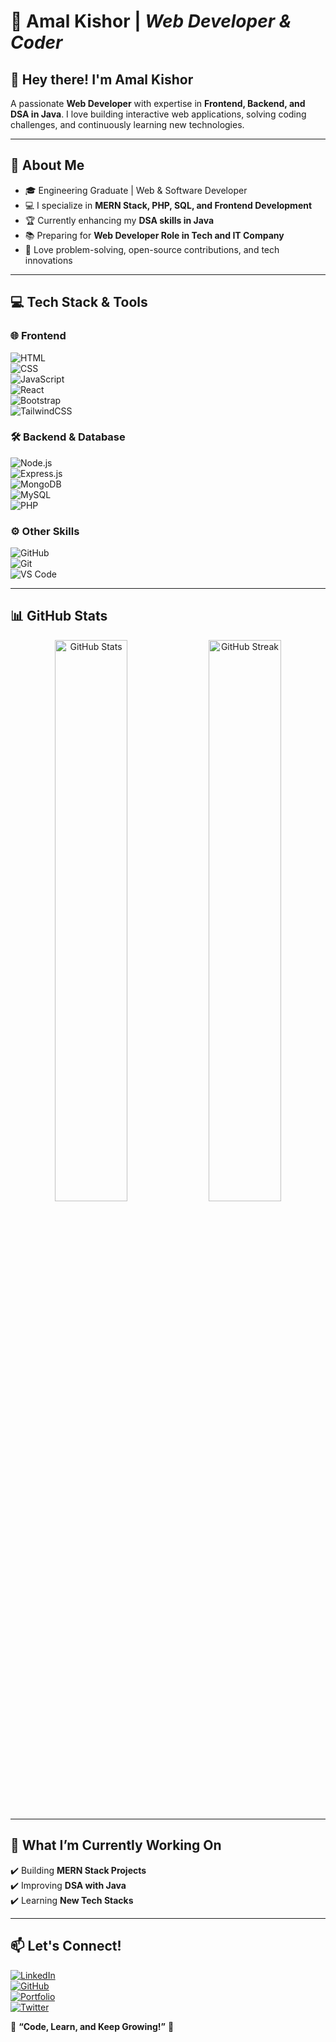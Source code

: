 

# 🚀 **Amal Kishor** | *Web Developer & Coder*  


## 👋 **Hey there! I'm Amal Kishor**  
A passionate **Web Developer** with expertise in **Frontend, Backend, and DSA in Java**. I love building interactive web applications, solving coding challenges, and continuously learning new technologies.  

---

## 📌 **About Me**  
- 🎓 Engineering Graduate | Web & Software Developer  
- 💻 I specialize in **MERN Stack, PHP, SQL, and Frontend Development**  
- 🏆 Currently enhancing my **DSA skills in Java**  
- 📚 Preparing for **Web Developer Role in Tech and IT Company**  
- 🎯 Love problem-solving, open-source contributions, and tech innovations  

---

## 💻 **Tech Stack & Tools**  
### 🌐 **Frontend**  
![HTML](https://img.shields.io/badge/HTML5-E34F26?style=for-the-badge&logo=html5&logoColor=white)  
![CSS](https://img.shields.io/badge/CSS3-1572B6?style=for-the-badge&logo=css3&logoColor=white)  
![JavaScript](https://img.shields.io/badge/JavaScript-F7DF1E?style=for-the-badge&logo=javascript&logoColor=black)  
![React](https://img.shields.io/badge/React-20232A?style=for-the-badge&logo=react&logoColor=61DAFB)  
![Bootstrap](https://img.shields.io/badge/Bootstrap-563D7C?style=for-the-badge&logo=bootstrap&logoColor=white)  
![TailwindCSS](https://img.shields.io/badge/Tailwind_CSS-38B2AC?style=for-the-badge&logo=tailwind-css&logoColor=white)  

### 🛠 **Backend & Database**  
![Node.js](https://img.shields.io/badge/Node.js-43853D?style=for-the-badge&logo=node.js&logoColor=white)  
![Express.js](https://img.shields.io/badge/Express.js-000000?style=for-the-badge&logo=express&logoColor=white)  
![MongoDB](https://img.shields.io/badge/MongoDB-4EA94B?style=for-the-badge&logo=mongodb&logoColor=white)  
![MySQL](https://img.shields.io/badge/MySQL-00000F?style=for-the-badge&logo=mysql&logoColor=white)  
![PHP](https://img.shields.io/badge/PHP-777BB4?style=for-the-badge&logo=php&logoColor=white)  

### ⚙️ **Other Skills**  
![GitHub](https://img.shields.io/badge/GitHub-181717?style=for-the-badge&logo=github&logoColor=white)  
![Git](https://img.shields.io/badge/Git-F05032?style=for-the-badge&logo=git&logoColor=white)  
![VS Code](https://img.shields.io/badge/VS%20Code-007ACC?style=for-the-badge&logo=visual-studio-code&logoColor=white)  

---

## 📊 **GitHub Stats**  
<p align="center">
  <img src="https://github-readme-stats.vercel.app/api?username=your-github-username&show_icons=true&theme=tokyonight" width="48%" alt="GitHub Stats" />
  <img src="https://github-readme-streak-stats.herokuapp.com/?user=your-github-username&theme=tokyonight" width="48%" alt="GitHub Streak" />
</p>

---

## 📌 **What I’m Currently Working On**  
✔️ Building **MERN Stack Projects**  
✔️ Improving **DSA with Java**  
✔️ Learning **New Tech Stacks**  

---

## 📫 **Let's Connect!**  
[![LinkedIn](https://img.shields.io/badge/LinkedIn-blue?style=for-the-badge&logo=linkedin)](https://linkedin.com/in/amalverse)  
[![GitHub](https://img.shields.io/badge/GitHub-181717?style=for-the-badge&logo=github&logoColor=white)](https://github.com/amalverse)  
[![Portfolio](https://img.shields.io/badge/Portfolio-242424?style=for-the-badge&logo=vercel)](yourportfolio.com)  
[![Twitter](https://img.shields.io/badge/Twitter-1DA1F2?style=for-the-badge&logo=twitter)](https://twitter.com/amalverse)  

🚀 **“Code, Learn, and Keep Growing!”** 🚀  




